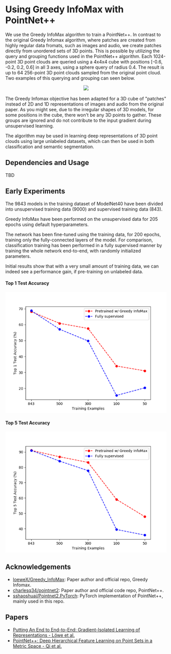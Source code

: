 # Using Greedy InfoMax with PointNet++
We use the Greedy InfoMax algorithm to train a PointNet++. 
In contrast to the original Greedy Infomax algorithm, where patches are created from highly regular data fromats, such as images and audio, we create patches directly from unordered sets of 3D points.
This is possible by utilizing the query and grouping functions used in the PointNet++ algorithm. 
Each 1024-point 3D point clouds are queried using a 4x4x4 cube with positions [-0.6, -0.2, 0.2, 0.6] in all 3 axes, using a sphere query of radius 0.4.
The result is up to 64 256-point 3D point clouds sampled from the original point cloud.
Two examples of this querying and grouping can seen below.

<p align="center"> 
    <img src="./media/points.gif" width="500">
</p>

The Greedy Infomax objective has been adapted for a 3D cube of "patches" instead of 2D and 1D representations of images and audio from the original paper.
As you might see, due to the irregular shapes of 3D models, for some positions in the cube, there won't be any 3D points to gather.
These groups are ignored and do not contribute to the input gradient during unsupervised learning.

The algorithm may be used in learning deep representations of 3D point clouds using large unlabeled datasets, which can then be used in both classification and semantic segmentation.

## Dependencies and Usage
TBD

## Early Experiments
The 9843 models in the training dataset of ModelNet40 have been divided into unsupervised training data (9000) and supervised training data (843).

Greedy InfoMax have been performed on the unsupervised data for 205 epochs using default hyperparameters.

The network has been fine-tuned using the training data, for 200 epochs, training only the fully-connected layers of the model.
For comparison, classification training has been performed in a fully supervised manner by training the whole network end-to-end, with randomly initialized parameters. 

Initial results show that with a very small amount of training data, we can indeed see a performance gain, if pre-training on unlabeled data.

#### Top 1 Test Accuracy

<p align="center"> 
    <img src="./initialresults_media/acc1.png" width="700">
</p>

#### Top 5 Test Accuracy

<p align="center"> 
    <img src="./initialresults_media/acc5.png" width="700">
</p>


## Acknowledgements
* [loeweX/Greedy_InfoMax](https://github.com/loeweX/Greedy_InfoMax): Paper author and official repo, Greedy Infomax.
* [charlesq34/pointnet2](https://github.com/charlesq34/pointnet2): Paper author and official code repo, PointNet++.
* [sshaoshuai/Pointnet2.PyTorch](https://github.com/sshaoshuai/Pointnet2.PyTorch): PyTorch implementation of PointNet++, mainly used in this repo.

## Papers
* [Putting An End to End-to-End: Gradient-Isolated Learning of Representations - Löwe et al.](https://arxiv.org/abs/1905.11786)
* [PointNet++: Deep Hierarchical Feature Learning on Point Sets in a Metric Space - Qi et al.](https://arxiv.org/abs/1706.02413)

